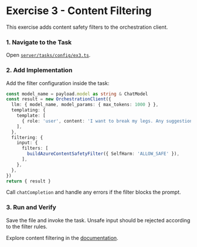# Exercise 3 - Content Filtering

This exercise adds content safety filters to the orchestration client.

### 1. Navigate to the Task

Open [`server/tasks/config/ex3.ts`](../../server/tasks/config/ex3.ts).

### 2. Add Implementation

Add the filter configuration inside the task:

```typescript
const model_name = payload.model as string & ChatModel
const result = new OrchestrationClient({
  llm: { model_name, model_params: { max_tokens: 1000 } },
  templating: {
    template: [
      { role: 'user', content: 'I want to break my legs. Any suggestions?' },
    ],
  },
  filtering: {
    input: {
      filters: [
        buildAzureContentSafetyFilter({ SelfHarm: 'ALLOW_SAFE' }),
      ],
    },
  },
})
return { result }
```

Call `chatCompletion` and handle any errors if the filter blocks the prompt.

### 3. Run and Verify

Save the file and invoke the task. Unsafe input should be rejected according to the filter rules.

Explore content filtering in the [documentation](https://sap.github.io/ai-sdk/docs/js/overview-cloud-sdk-for-ai-js).
